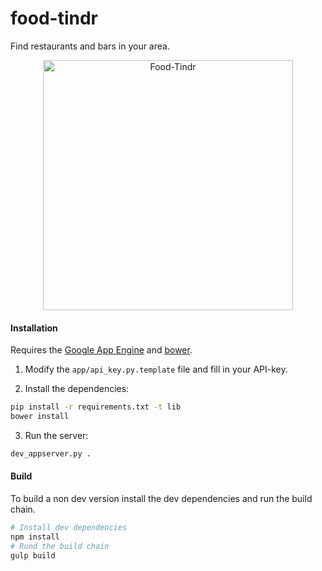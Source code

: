 # food-tindr
Find restaurants and bars in your area.

<p align="center">
  <img height="400" src="https://cloud.githubusercontent.com/assets/7422050/19022041/21c55b28-88cf-11e6-9b43-b1d23d504b8c.gif" alt="Food-Tindr"/>
</p>

#### Installation
Requires the [Google App Engine](https://cloud.google.com/appengine/downloads#Google_App_Engine_SDK_for_Python) and [bower](http://bower.io/#install-bower).

1. Modify the `app/api_key.py.template` file and fill in your API-key.

2. Install the dependencies:
  ```bash
  pip install -r requirements.txt -t lib
  bower install
  ```

3. Run the server:
  ```bash
  dev_appserver.py .
  ```

#### Build
To build a non dev version install the dev dependencies and run the build chain.

```bash
# Install dev dependencies
npm install
# Rund the build chain
gulp build
```
